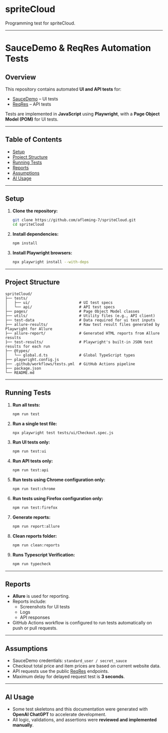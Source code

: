 # spriteCloud

Programming test for spriteCloud.

---

# SauceDemo & ReqRes Automation Tests

## Overview

This repository contains automated **UI and API tests** for:

- [SauceDemo](https://www.saucedemo.com) – UI tests
- [ReqRes](https://reqres.in/) – API tests

Tests are implemented in **JavaScript** using **Playwright**, with a **Page Object Model (POM)** for UI tests.

---

## Table of Contents

- [Setup](#setup)
- [Project Structure](#project-structure)
- [Running Tests](#running-tests)
- [Reports](#reports)
- [Assumptions](#assumptions)
- [AI Usage](#ai-usage)

---

## Setup

1. **Clone the repository:**

   ```bash
   git clone https://github.com/afleming-7/spriteCloud.git
   cd spriteCloud
   ```

2. **Install dependencies:**

   ```bash
   npm install
   ```

3. **Install Playwright browsers:**

   ```bash
   npx playwright install --with-deps
   ```

---

## Project Structure

```
spriteCloud/
├── tests/
│   ├── ui/                      # UI test specs
│   └── api/                     # API test specs
├── pages/                       # Page Object Model classes
├── utils/                       # Utility files (e.g., API client)
├── test-data                    # Data required for ui test inputs
├── allure-results/              # Raw test result files generated by Playwright for Allure
├── allure-report/               # Generated HTML reports from Allure results
├── test-results/                # Playwright's built-in JSON test results for each run
├── @types/
│   └── global.d.ts              # Global TypeScript types
├── playwright.config.js
├── .github/workflows/tests.yml  # GitHub Actions pipeline
├── package.json
└── README.md
```

---

## Running Tests

1. **Run all tests:**

   ```bash
   npm run test
   ```

2. **Run a single test file:**

   ```bash
   npx playwright test tests/ui/Checkout.spec.js
   ```

3. **Run UI tests only:**

   ```bash
   npm run test:ui
   ```

4. **Run API tests only:**

   ```bash
   npm run test:api
   ```

5. **Run tests using Chrome configuration only:**

   ```bash
   npm run test:chrome
   ```

6. **Run tests using Firefox configuration only:**

   ```bash
   npm run test:firefox
   ```

7. **Generate reports:**

   ```bash
   npm run report:allure
   ```

8. **Clean reports folder:**

   ```bash
   npm run clean:reports
   ```

9. **Runs Typescript Verification:**

   ```bash
   npm run typecheck
   ```

---

## Reports

- **Allure** is used for reporting.
- Reports include:
  - Screenshots for UI tests
  - Logs
  - API responses
- GitHub Actions workflow is configured to run tests automatically on push or pull requests.

---

## Assumptions

- SauceDemo credentials: `standard_user / secret_sauce`
- Checkout total price and item prices are based on current website data.
- API requests use the public [ReqRes](https://reqres.in/) endpoints.
- Maximum delay for delayed request test is **3 seconds**.

---

## AI Usage

- Some test skeletons and this documentation were generated with **OpenAI ChatGPT** to accelerate development.
- All logic, validations, and assertions were **reviewed and implemented manually**.
